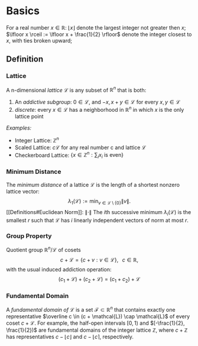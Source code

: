 # Basics

For a real number $x \in \mathbb{R}$: 
	$\lfloor x \rfloor$ denote the largest integer not greater then $x$;
	$\lfloor x \rceil := \lfloor x + \frac{1}{2} \rfloor$ denote the integer closest to $x$, with ties broken upward;

## Definition

### Lattice

A n-dimensional *lattice* $\mathcal{L}$ is any subset of $\mathbb{R}^{n}$ that is both:
1. An *addictive subgroup*: $0 \in \mathcal{L}$, and $-x, x + y \in \mathcal{L}$ for every $x, y \in \mathcal{L}$ 
2.  *discrete*: every $x \in \mathcal{L}$  has a neighborhood in $\mathbb{R}^{n}$ in which $x$ is the only lattice point

*Examples:*

- Integer Lattice: $\mathbb{Z}^n$ 
- Scaled Lattice: $c \mathcal{L}$ for any real number c and lattice $\mathcal{L}$
- Checkerboard Lattice:  $\{x \in \mathbb{Z}^{n} : \sum_i x_{i} \text{ is even}\}$ 

### Minimum Distance

The *minimum distance* of a lattice $\mathcal{L}$ is the length of a shortest nonzero lattice vector:
$$
\lambda_1 (\mathcal{L}) := \min_{v \in \mathcal{L} \setminus \{0\} } \|v\|.
$$
[[Definitions#Euclidean Norm]]: $\|\cdot\|$
The $i$th  successive minimum $\lambda_{i}(\mathcal{L})$  is the smallest $r$ such that $\mathcal{L}$ has $i$ linearly independent vectors of norm at most $r$.

### Group Property

Quotient group $\mathbb{R}^{n} / \mathcal{L}$ of cosets
$$
c + \mathcal{L} = \{c + v : v \in \mathcal{L} \}, \;\;\; c \in \mathbb R,
$$
with the usual induced addiction operation: 
$$(c_{1}+ \mathcal{L}) + (c_{2}+ \mathcal{L}) = (c_{1}+ c_{2}) + \mathcal{L} $$
### Fundamental Domain
A *fundamental domain of* $\mathcal{L}$ is a set $\mathcal{F} \subset \mathbb{R}^n$ that contains exactly one representative $\overline c \in (c + \mathcal{L}) \cap \mathcal{L}$ of every coset $c + \mathcal{L}$.
	For example, the half-open intervals $[0,1)$   and $[-\frac{1}{2}, \frac{1}{2})$  are fundamental domains of the integer lattice $\mathbb{Z}$, where $c + \mathbb{Z}$ has representatives $c - \lfloor c \rfloor$ and $c - \lfloor c \rceil$, respectively.

